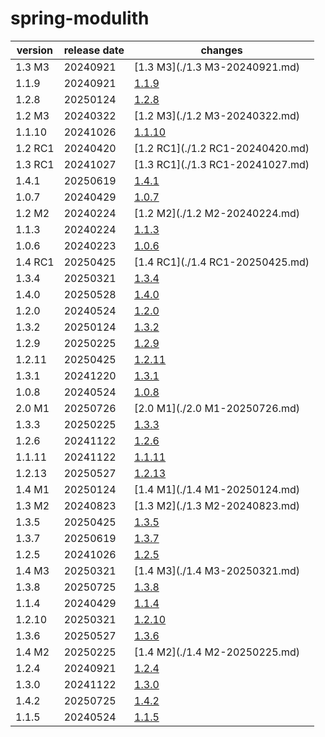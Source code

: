# spring-modulith	


|version|release date|changes|
|---|---|---|
|1.3 M3|20240921|[1.3 M3](./1.3 M3-20240921.md)|
|1.1.9|20240921|[1.1.9](./1.1.9-20240921.md)|
|1.2.8|20250124|[1.2.8](./1.2.8-20250124.md)|
|1.2 M3|20240322|[1.2 M3](./1.2 M3-20240322.md)|
|1.1.10|20241026|[1.1.10](./1.1.10-20241026.md)|
|1.2 RC1|20240420|[1.2 RC1](./1.2 RC1-20240420.md)|
|1.3 RC1|20241027|[1.3 RC1](./1.3 RC1-20241027.md)|
|1.4.1|20250619|[1.4.1](./1.4.1-20250619.md)|
|1.0.7|20240429|[1.0.7](./1.0.7-20240429.md)|
|1.2 M2|20240224|[1.2 M2](./1.2 M2-20240224.md)|
|1.1.3|20240224|[1.1.3](./1.1.3-20240224.md)|
|1.0.6|20240223|[1.0.6](./1.0.6-20240223.md)|
|1.4 RC1|20250425|[1.4 RC1](./1.4 RC1-20250425.md)|
|1.3.4|20250321|[1.3.4](./1.3.4-20250321.md)|
|1.4.0|20250528|[1.4.0](./1.4.0-20250528.md)|
|1.2.0|20240524|[1.2.0](./1.2.0-20240524.md)|
|1.3.2|20250124|[1.3.2](./1.3.2-20250124.md)|
|1.2.9|20250225|[1.2.9](./1.2.9-20250225.md)|
|1.2.11|20250425|[1.2.11](./1.2.11-20250425.md)|
|1.3.1|20241220|[1.3.1](./1.3.1-20241220.md)|
|1.0.8|20240524|[1.0.8](./1.0.8-20240524.md)|
|2.0 M1|20250726|[2.0 M1](./2.0 M1-20250726.md)|
|1.3.3|20250225|[1.3.3](./1.3.3-20250225.md)|
|1.2.6|20241122|[1.2.6](./1.2.6-20241122.md)|
|1.1.11|20241122|[1.1.11](./1.1.11-20241122.md)|
|1.2.13|20250527|[1.2.13](./1.2.13-20250527.md)|
|1.4 M1|20250124|[1.4 M1](./1.4 M1-20250124.md)|
|1.3 M2|20240823|[1.3 M2](./1.3 M2-20240823.md)|
|1.3.5|20250425|[1.3.5](./1.3.5-20250425.md)|
|1.3.7|20250619|[1.3.7](./1.3.7-20250619.md)|
|1.2.5|20241026|[1.2.5](./1.2.5-20241026.md)|
|1.4 M3|20250321|[1.4 M3](./1.4 M3-20250321.md)|
|1.3.8|20250725|[1.3.8](./1.3.8-20250725.md)|
|1.1.4|20240429|[1.1.4](./1.1.4-20240429.md)|
|1.2.10|20250321|[1.2.10](./1.2.10-20250321.md)|
|1.3.6|20250527|[1.3.6](./1.3.6-20250527.md)|
|1.4 M2|20250225|[1.4 M2](./1.4 M2-20250225.md)|
|1.2.4|20240921|[1.2.4](./1.2.4-20240921.md)|
|1.3.0|20241122|[1.3.0](./1.3.0-20241122.md)|
|1.4.2|20250725|[1.4.2](./1.4.2-20250725.md)|
|1.1.5|20240524|[1.1.5](./1.1.5-20240524.md)|
